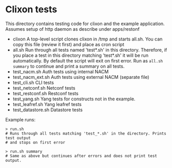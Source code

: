# Clixon tests

This directory contains testing code for clixon and the example
application. Assumes setup of http daemon as describe under apps/restonf
- clixon            A top-level script clones clixon in /tmp and starts all.sh. You can copy this file (review it first) and place as cron script
- all.sh            Run through all tests named 'test*.sh' in this directory. Therefore, if you place a test in this directory matching 'test*.sh' it will be run automatically. By default the script will exit on first error. Run as `all.sh summary` to continue and print a summary on all tests.
- test_nacm.sh      Auth tests using internal NACM
- test_nacm_ext.sh  Auth tests using external NACM (separate file)
- test_cli.sh       CLI tests
- test_netconf.sh   Netconf tests
- test_restconf.sh  Restconf tests
- test_yang.sh      Yang tests for constructs not in the example.
- test_leafref.sh   Yang leafref tests
- test_datastore.sh Datastore tests

Example runs:
```
> run.sh
# Runs through all tests matching 'test_*.sh' in the directory. Prints test output
# and stops on first error

> run.sh summary
# Same as above but continues after errors and does not print test output.
```


